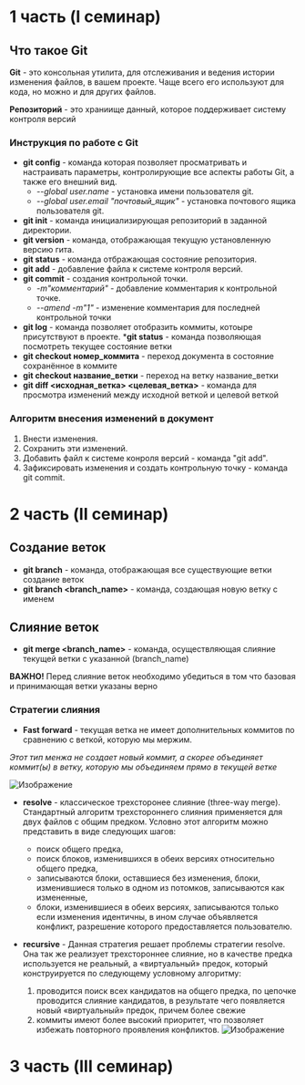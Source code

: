# 1 часть (I семинар)

## Что такое Git
 __Git__ - это консольная утилита, для отслеживания и ведения истории изменения файлов, в вашем проекте. Чаще всего его используют для кода, но можно и для других файлов. 

 __Репозиторий__ - это храниище данный, которое поддерживает систему контроля версий

 ### Инструкция по работе с Git

* __git config__ - команда которая позволяет просматривать и настраивать параметры, контролирующие все аспекты работы Git, а также его внешний вид.
    * *--global user.name* - установка имени пользователя git.
    * *--global user.email "почтовый_ящик"* - установка почтового ящика  пользователя git.
* __git init__ - команда инициализирующая репозиторий в заданной директории.
* __git version__ - команда, отображающая текущую установленную версию гита.
* __git status__ - команда отбражающая состояние репозитория.   
* __git add__ - добавление файла к системе контроля версий.
* __git commit__ - создания контрольной точки. 
    * *-m"комментарий"* - добавление комментария к контрольной точке.
    * *--amend -m"1"*  - изменение комментария для последней контрольной точки
* __git log__ - команда позволяет отобразить коммиты, котоыре присутствуют в проекте.
*__git status__ - команда позволяющая посмотреть текущее состояние ветки
* __git checkout номер_коммита__ - переход документа в состояние сохранённое в коммите
* __git checkout название_ветки__ - переход на ветку название_ветки 
* __git diff <исходная_ветка> <целевая_ветка>__ - команда для просмотра изменений между исходной веткой и целевой веткой

### Алгоритм внесения изменений в документ

1. Внести изменения.
2. Сохранить эти изменений.
3. Добавить файл к системе конроля версий - команда "git add".
4. Зафиксировать изменения и создать контрольную точку - команда git commit.

# 2 часть (II семинар)

## Создание веток

* __git branch__ -  команда, отображающая все существующие ветки создание веток
* __git branch <branch_name>__ - команда, создающая новую ветку с именем 

## Слияние веток

* __git merge <branch_name>__ - команда, осуществляющая слияние текущей ветки с указанной (branch_name)

 __ВАЖНО!__ Перед слияние веток необходимо убедиться в том что базовая и принимающая ветки указаны верно

 ### Стратегии слияния

* __Fast forward__ - текущая ветка не имеет дополнительных коммитов по сравнению с веткой, которую мы мержим.

*Этот тип менжа не создает новый коммит, а скорее объединяет коммит(ы) в ветку, которую мы объединяем прямо в текущей ветке*

![Изображение](https://joprblob.azureedge.net/site/blog/50fa5f40-93ac-475e-895d-8724cc761d19/ff.gif)

* __resolve__ -  классическое трехсторонее слияние (three-way merge). Стандартный алгоритм трехстороннего слияния применяется для двух файлов с общим предком. Условно этот алгоритм можно представить в виде следующих шагов:
    * поиск общего предка,
    * поиск блоков, изменившихся в обеих версиях относительно общего предка,
    * записываются блоки, оставшиеся без изменения, блоки, изменившиеся только в одном из потомков, записываются как измененные,
    * блоки, изменившиеся в обеих версиях, записываются только если изменения идентичны, в ином случае объявляется конфликт, разрешение которого предоставляется пользователю. 

* __recursive__ - Данная стратегия решает проблемы стратегии resolve. Она так же реализует трехстороннее слияние, но в качестве предка используется не реальный, а «виртуальный» предок, который конструируется по следующему условному алгоритму:
    1. проводится поиск всех кандидатов на общего предка, по цепочке проводится слияние кандидатов, в результате чего появляется новый «виртуальный» предок, причем более свежие 
    2. коммиты имеют более высокий приоритет, что позволяет избежать повторного проявления конфликтов.
![Изображение](https://habrastorage.org/r/w1560/getpro/habr/post_images/141/6f7/fc8/1416f7fc87b985febe5cb513b927562b.png)    

# 3 часть (III семинар)


